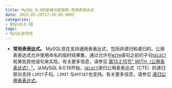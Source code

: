 ```yaml
---
title: MySQL 8.0的新增功能探索-常用表表达式
date: 2020-05-26T17:58:00.000Z
categories:
- [MySQL8.0]
tags:
- MySQL新特性
---
```


- **常用表表达式。** MySQL现在支持通用表表达式，包括非递归和递归的。公用表表达式允许使用命名的临时结果集，通过允许在[`WITH`](https://dev.mysql.com/doc/refman/8.0/en/with.html)语句之前的子句[`SELECT`](https://dev.mysql.com/doc/refman/8.0/en/select.html)和某些其他语句来实现。有关更多信息，请参见 [第13.2.15节" WITH（公用表表达式）"](https://dev.mysql.com/doc/refman/8.0/en/with.html)。从MySQL 8.0.19开始，[`SELECT`](https://dev.mysql.com/doc/refman/8.0/en/select.html)递归公用表表达式（CTE）的递归 部分支持 `LIMIT`子句。`LIMIT` 与`OFFSET`也支持。有关更多信息，请参见 [递归公用表表达式](https://dev.mysql.com/doc/refman/8.0/en/with.html#common-table-expressions-recursive)。
